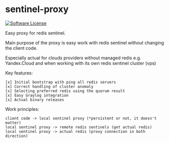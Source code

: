 # sentinel-proxy

[![Software License](https://img.shields.io/badge/license-MIT-brightgreen.svg?style=flat-square)](LICENSE)

Easy proxy for redis sentinel.

Main purpose of the proxy is easy work with redis sentinel without changing the client code.

Especially actual for clouds providers without managed redis e.g. Yandex.Cloud and when working with its own redis sentinel cluster (vps)

Key features:
```
[x] Initial bootstrap with ping all redis servers
[x] Correct handling of cluster anomaly
[x] Selecting preferred redis using the quorum result
[x] Easy Graylog integration
[x] Actual binary releases
```

Work principles:
```
client code -> local sentinel proxy (*persistent or not, it doesn't matter)
local sentinel proxy -> remote redis sentinels (get actual redis)
local sentinel proxy -> actual redis (proxy connection in both direction)
```
